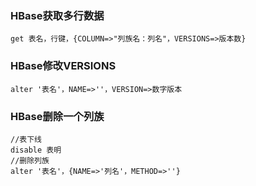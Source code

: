 ### HBase获取多行数据

```
get 表名，行键，{COLUMN=>"列族名：列名"，VERSIONS=>版本数}
```

### HBase修改VERSIONS

```
alter '表名'，NAME=>''，VERSION=>数字版本
```

### HBase删除一个列族

```
//表下线
disable 表明
//删除列族
alter '表名'，{NAME=>'列名'，METHOD=>''}
```
